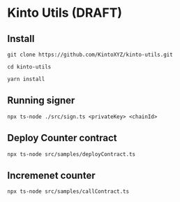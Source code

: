 # Kinto Utils (DRAFT)

## Install

```
git clone https://github.com/KintoXYZ/kinto-utils.git

cd kinto-utils

yarn install
```

## Running signer

`npx ts-node ./src/sign.ts <privateKey> <chainId>`

## Deploy Counter contract

`npx ts-node src/samples/deployContract.ts`

## Incremenet counter

`npx ts-node src/samples/callContract.ts`
